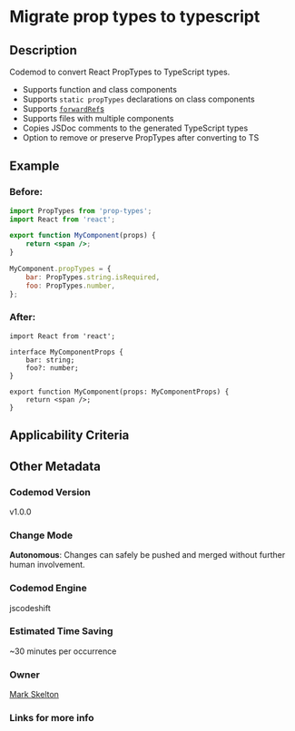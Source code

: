 # Migrate prop types to typescript

## Description

Codemod to convert React PropTypes to TypeScript types.

-   Supports function and class components
-   Supports `static propTypes` declarations on class components
-   Supports [`forwardRef`s](https://reactjs.org/docs/forwarding-refs.html)
-   Supports files with multiple components
-   Copies JSDoc comments to the generated TypeScript types
-   Option to remove or preserve PropTypes after converting to TS

## Example

### Before:

```jsx
import PropTypes from 'prop-types';
import React from 'react';

export function MyComponent(props) {
	return <span />;
}

MyComponent.propTypes = {
	bar: PropTypes.string.isRequired,
	foo: PropTypes.number,
};
```

### After:

```tsx
import React from 'react';

interface MyComponentProps {
	bar: string;
	foo?: number;
}

export function MyComponent(props: MyComponentProps) {
	return <span />;
}
```

## Applicability Criteria

## Other Metadata

### Codemod Version

v1.0.0

### Change Mode

**Autonomous**: Changes can safely be pushed and merged without further human involvement.

### **Codemod Engine**

jscodeshift

### Estimated Time Saving

~30 minutes per occurrence

### Owner

[Mark Skelton](https://github.com/mskelton/ratchet)

### Links for more info
